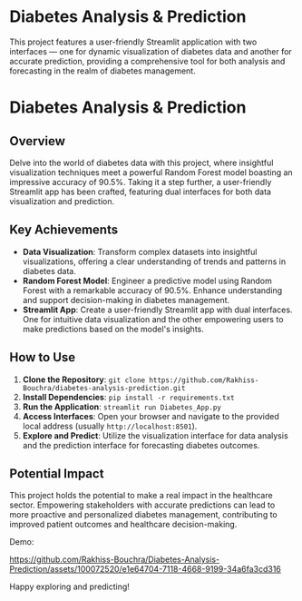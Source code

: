 # Diabetes Analysis & Prediction
This project features a user-friendly Streamlit application with two interfaces — one for dynamic visualization of diabetes data and another for accurate prediction, providing a comprehensive tool for both analysis and forecasting in the realm of diabetes management.

# Diabetes Analysis & Prediction

## Overview
Delve into the world of diabetes data with this project, where insightful visualization techniques meet a powerful Random Forest model boasting an impressive accuracy of 90.5%. Taking it a step further, a user-friendly Streamlit app has been crafted, featuring dual interfaces for both data visualization and prediction.

## Key Achievements
- **Data Visualization**: Transform complex datasets into insightful visualizations, offering a clear understanding of trends and patterns in diabetes data.
- **Random Forest Model**: Engineer a predictive model using Random Forest with a remarkable accuracy of 90.5%. Enhance understanding and support decision-making in diabetes management.
- **Streamlit App**: Create a user-friendly Streamlit app with dual interfaces. One for intuitive data visualization and the other empowering users to make predictions based on the model's insights.

## How to Use
1. **Clone the Repository**: `git clone https://github.com/Rakhiss-Bouchra/diabetes-analysis-prediction.git`
2. **Install Dependencies**: `pip install -r requirements.txt`
3. **Run the Application**: `streamlit run Diabetes_App.py`
4. **Access Interfaces**: Open your browser and navigate to the provided local address (usually `http://localhost:8501`).
5. **Explore and Predict**: Utilize the visualization interface for data analysis and the prediction interface for forecasting diabetes outcomes.

## Potential Impact
This project holds the potential to make a real impact in the healthcare sector. Empowering stakeholders with accurate predictions can lead to more proactive and personalized diabetes management, contributing to improved patient outcomes and healthcare decision-making.

Demo:



https://github.com/Rakhiss-Bouchra/Diabetes-Analysis-Prediction/assets/100072520/e1e64704-7118-4668-9199-34a6fa3cd316



Happy exploring and predicting!


